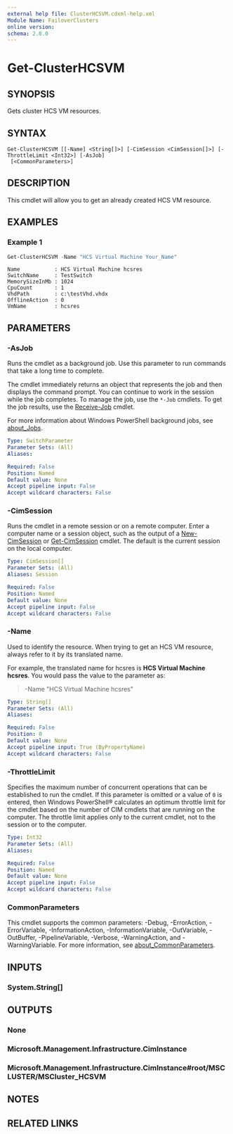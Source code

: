 ```yaml
---
external help file: ClusterHCSVM.cdxml-help.xml
Module Name: FailoverClusters
online version:
schema: 2.0.0
---
```


# Get-ClusterHCSVM

## SYNOPSIS
Gets cluster HCS VM resources.

## SYNTAX

```
Get-ClusterHCSVM [[-Name] <String[]>] [-CimSession <CimSession[]>] [-ThrottleLimit <Int32>] [-AsJob]
 [<CommonParameters>]
```

## DESCRIPTION
This cmdlet will allow you to get an already created HCS VM resource.

## EXAMPLES

### Example 1
```powershell
Get-ClusterHCSVM -Name "HCS Virtual Machine Your_Name"
```
```Output
Name           : HCS Virtual Machine hcsres
SwitchName     : TestSwitch
MemorySizeInMb : 1024
CpuCount       : 1
VhdPath        : c:\testVhd.vhdx
OfflineAction  : 0
VmName         : hcsres
```

## PARAMETERS

### -AsJob
Runs the cmdlet as a background job. Use this parameter to run commands that take a long time to
complete.

The cmdlet immediately returns an object that represents the job and then displays the command
prompt. You can continue to work in the session while the job completes. To manage the job, use the
`*-Job` cmdlets. To get the job results, use the
[Receive-Job](/powershell/module/microsoft.powershell.core/receive-job) cmdlet.

For more information about Windows PowerShell background jobs, see [about_Jobs](/powershell/module/microsoft.powershell.core/about/about_jobs).

```yaml
Type: SwitchParameter
Parameter Sets: (All)
Aliases:

Required: False
Position: Named
Default value: None
Accept pipeline input: False
Accept wildcard characters: False
```

### -CimSession
Runs the cmdlet in a remote session or on a remote computer. Enter a computer name or a session
object, such as the output of a [New-CimSession](/powershell/module/CimCmdlets/New-CimSession)
or [Get-CimSession](/powershell/module/CimCmdlets/Get-CimSession) cmdlet. The default is the
current session on the local computer.

```yaml
Type: CimSession[]
Parameter Sets: (All)
Aliases: Session

Required: False
Position: Named
Default value: None
Accept pipeline input: False
Accept wildcard characters: False
```

### -Name

Used to identify the resource. When trying to get an HCS VM resource, always refer to it by its
translated name.

For example, the translated name for hcsres is **HCS Virtual Machine hcsres**. You would pass the
value to the parameter as:

> -Name "HCS Virtual Machine hcsres"

```yaml
Type: String[]
Parameter Sets: (All)
Aliases:

Required: False
Position: 0
Default value: None
Accept pipeline input: True (ByPropertyName)
Accept wildcard characters: False
```

### -ThrottleLimit
Specifies the maximum number of concurrent operations that can be established to run the cmdlet. If
this parameter is omitted or a value of `0` is entered, then Windows PowerShell&reg; calculates an
optimum throttle limit for the cmdlet based on the number of CIM cmdlets that are running on the
computer. The throttle limit applies only to the current cmdlet, not to the session or to the
computer.

```yaml
Type: Int32
Parameter Sets: (All)
Aliases:

Required: False
Position: Named
Default value: None
Accept pipeline input: False
Accept wildcard characters: False
```

### CommonParameters
This cmdlet supports the common parameters: -Debug, -ErrorAction, -ErrorVariable, -InformationAction, -InformationVariable, -OutVariable, -OutBuffer, -PipelineVariable, -Verbose, -WarningAction, and -WarningVariable. For more information, see [about_CommonParameters](/powershell/module/microsoft.powershell.core/about/about_commonparameters).

## INPUTS

### System.String[]

## OUTPUTS

### None

### Microsoft.Management.Infrastructure.CimInstance

### Microsoft.Management.Infrastructure.CimInstance#root/MSCLUSTER/MSCluster_HCSVM

## NOTES

## RELATED LINKS
